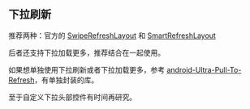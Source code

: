 ## 下拉刷新

推荐两种：官方的 [SwipeRefreshLayout](https://developer.android.google.cn/jetpack/androidx/releases/swiperefreshlayout?hl=en) 和 [SmartRefreshLayout](https://github.com/scwang90/SmartRefreshLayout)

后者还支持下拉加载更多，推荐结合在一起使用。

如果想单独使用下拉刷新或者下拉加载更多，参考 [android-Ultra-Pull-To-Refresh](https://github.com/liaohuqiu/android-Ultra-Pull-To-Refresh/blob/master/README-cn.md)，有单独封装的库。

至于自定义下拉头部控件有时间再研究。